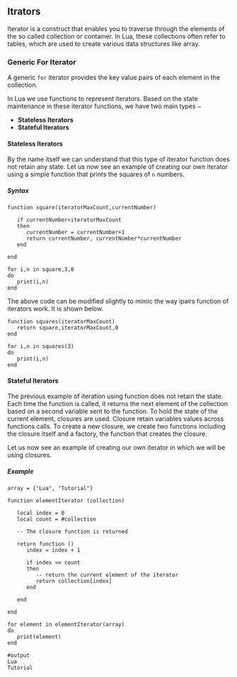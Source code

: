## Itrators

Iterator is a construct that enables you to traverse through the elements of the so called collection or container. In Lua, these collections often refer to tables, which are used to create various data structures like array.

### Generic For Iterator

A generic `for` iterator provides the key value pairs of each element in the collection.

In Lua we use functions to represent iterators. Based on the state maintenance in these iterator functions, we have two main types −

* **Stateless Iterators**
* **Stateful Iterators**

#### Stateless Iterators

By the name itself we can understand that this type of iterator function does not retain any state.
Let us now see an example of creating our own iterator using a simple function that prints the squares of `n` numbers.

##### Syntax
```
function square(iteratorMaxCount,currentNumber)

   if currentNumber<iteratorMaxCount
   then
      currentNumber = currentNumber+1
      return currentNumber, currentNumber*currentNumber
   end
	
end

for i,n in square,3,0
do
   print(i,n)
end
```

The above code can be modified slightly to mimic the way ipairs function of iterators work. It is shown below.

```
function squares(iteratorMaxCount)
   return square,iteratorMaxCount,0
end  

for i,n in squares(3)
do 
   print(i,n)
end
```

#### Stateful Iterators

The previous example of iteration using function does not retain the state. Each time the function is called, it returns the next element of the collection based on a second variable sent to the function. To hold the state of the current element, closures are used. Closure retain variables values across functions calls. To create a new closure, we create two functions including the closure itself and a factory, the function that creates the closure.

Let us now see an example of creating our own iterator in which we will be using closures.

##### Example

```
array = {"Lua", "Tutorial"}

function elementIterator (collection)

   local index = 0
   local count = #collection
	
   -- The closure function is returned
	
   return function ()
      index = index + 1
		
      if index <= count
      then
         -- return the current element of the iterator
         return collection[index]
      end
		
   end
	
end

for element in elementIterator(array)
do
   print(element)
end

#output
Lua
Tutorial
```
